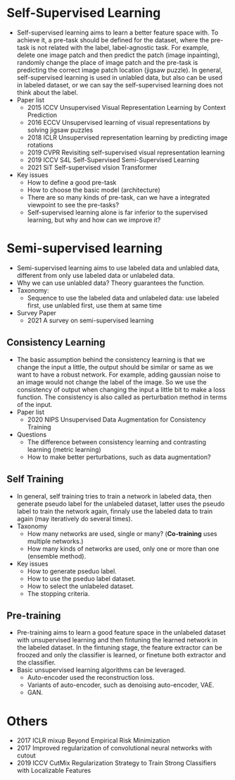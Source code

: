 # Self-Supervised Learning
* Self-supervised learning aims to learn a better feature space with. To achieve it, a pre-task should be defined for the dataset, where the pre-task is not related with the label, label-agnostic task. For example, delete one image patch and then predict the patch (image inpainting), randomly change the place of image patch and the pre-task is predicting the correct image patch location (jigsaw puzzle). In general, self-supervised learning is used in unlabled data, but also can be used in labeled dataset, or we can say the self-supervised learning does not think about the label.
* Paper list
  * 2015 ICCV Unsupervised Visual Representation Learning by Context Prediction
  * 2016 ECCV Unsupervised learning of visual representations by solving jigsaw puzzles
  * 2018 ICLR Unsupervised representation learning by predicting image rotations
  * 2019 CVPR Revisiting self-supervised visual representation learning
  * 2019 ICCV S4L Self-Supervised Semi-Supervised Learning
  * 2021 SiT Self-supervised vIsion Transformer
* Key issues
  * How to define a good pre-task
  * How to choose the basic model (architecture)
  * There are so many kinds of pre-task, can we have a integrated viewpoint to see the pre-tasks?
  * Self-supervised learning alone is far inferior to the supervised learning, but why and how can we improve it?
 
 # Semi-supervised learning
* Semi-supervised learning aims to use labeled data and unlabled data, different from only use labeled data or unlabeled data.
* Why we can use unlabled data? Theory guarantees the function.
* Taxonomy:
  *  Sequence to use the labeled data and unlabeled data: use labeled first, use unlabled first, use them at same time
* Survey Paper
  * 2021 A survey on semi-supervised learning
 
 ## Consistency Learning
 * The basic assumption behind the consistency learning is that we change the input a little, the output should be similar or same as we want to have a robust network. For example, adding gaussian noise to an image would not change the label of the image. So we use the consistency of output when changing the input a little bit to make a loss function. The consistency is also called as perturbation method in terms of the input.
 * Paper list
   * 2020 NIPS Unsupervised Data Augmentation for Consistency Training
* Questions
  * The difference between consistency learning and contrasting learning (metric learning)
  * How to make better perturbations, such as data augmentation?

## Self Training
* In general, self training tries to train a network in labeled data, then generate pseudo label for the unlabeled dataset, latter uses the pseudo label to train the network again, finnaly use the labeled data to train again (may iteratively do several times).
* Taxonomy
  * How many networks are used, single or many? (**Co-training** uses multiple networks.)
  * How many kinds of networks are used, only one or more than one (ensemble method).
* Key issues
  * How to generate pseduo label.
  * How to use the pseduo label dataset.
  * How to select the unlabeled dataset.
  * The stopping criteria.

## Pre-training
* Pre-training aims to learn a good feature space in the unlabeled dataset with unsupervised learning and then fintuning the learned network in the labeled dataset. In the fintuning stage, the feature extractor can be froozed and only the classifier is learned, or finetune both extractor and the classifier.
* Basic unsupervised learning algorithms can be leveraged.
  * Auto-encoder used the reconstruction loss.
  * Variants of auto-encoder, such as denoising auto-encoder, VAE.
  * GAN.

# Others
  * 2017 ICLR mixup Beyond Empirical Risk Minimization
  * 2017 Improved regularization of convolutional neural networks with cutout
  * 2019 ICCV CutMix Regularization Strategy to Train Strong Classifiers with Localizable Features
